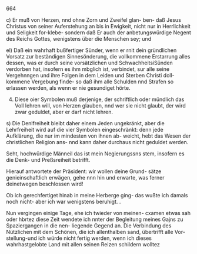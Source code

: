 664

c) Er muß von Herzen, nnd ohne Zorn und Zweifel glan-
ben- daß Jesus Christus von seiner Auferstehung an bis
in Ewigkeit, nicht nur in Herrlichkeit und Seligkeit for-klebe-
sondern daß Er auch der anbetungswürdige Negent des Reichs
Gottes, wenigstens über die Menschen sey; und

el) Daß ein wahrhaft bußfertiger Sünder, wenn er rnit
dein gründlichen Vorsatz zur beständigen Sinnesönderung, die
vollkommene Erstarrung alles dessen, was er durch seine
vorsätzlichen und SchwachheitsiSünden verdorben hat, insofern
es ihm mbglich ist, verbindet, sur alle seine Vergehnngen
und ihre Folgen in dem Leiden und Sterben Christi doll-
kommene Vergebung finde- so daß ihm alle Schulden nnd
Strafen so erlassen werden, als wenn er nie gesundiget hörte.

4) Diese oier Symbolen muß derjenige, der schriftlich oder
mündlich das Voll lehren will, von Herzen glauben, nnd
wer sie nicht glaubt, der wird zwar geduldet, aber er darf
nicht lehren.

s) Die Denlfreiheit bleibt daher einem Jeden ungekränkt,
aber die Lehrfreiheit wird auf die vier Symbolen eingeschränkt:
denn jede Aufklärung, die nur im mindesten von ihnen ab-
weicht, hebt das Wesen der christlichen Religion ans- nnd
kann daher durchaus nicht geduldet werden.

Seht, hochwürdige Männeil das ist mein Negierungssns
stem, insofern es die Denk- und Preßsreiheit betrifft.

Hierauf antwortete der Präsident: wir wollen deine Grund-
sätze genieinschaftlich erwägen, gehe nnn hin und erwarte,
was ferner deinetwegen beschlossen wird!

Ob ich gerechfertiget hinab in meine Herberge ging- das
wußte ich damals noch nicht- aber ich war wenigstens
beruhigt. .

Nun vergingen einige Tage, ehe ich twieder von meinen-
cxamen etwas sah oder hbrtez diese Zeit wendete ich nnter
der Begleitung meines Gajns zu Spaziergangen in die nen-
liegende Gegend an. Die Verbindung des Nützlichen mit
dem Schönen, die ich allenthalben sand, übertrifft alle Vor-
stellung-und ich würde nicht fertig werden, wenn ich dieses
wahrhastgelobte Land mit allen seinen Reizen schildern wolltez

